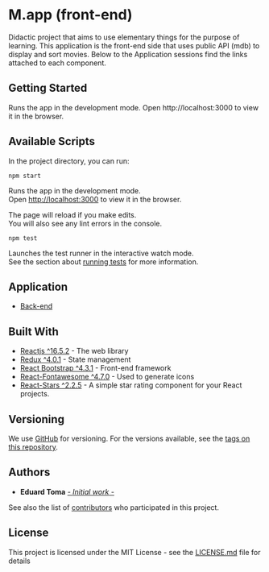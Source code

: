 # M.app (front-end)

Didactic project that aims to use elementary things for the purpose of learning. This application is the front-end side that uses public API (mdb) to display and sort movies. Below to the Application sessions find the links attached to each component.

## Getting Started

Runs the app in the development mode.
Open http://localhost:3000 to view it in the browser.

## Available Scripts

In the project directory, you can run:

```
npm start
```

Runs the app in the development mode.<br>
Open [http://localhost:3000](http://localhost:3000) to view it in the browser.

The page will reload if you make edits.<br>
You will also see any lint errors in the console.

```
npm test
```

Launches the test runner in the interactive watch mode.<br>
See the section about [running tests](https://facebook.github.io/create-react-app/docs/running-tests) for more information.

## Application

- [Back-end](https://github.com/TomaEduard/movie-app-api)

## Built With

- [Reactjs ^16.5.2](https://reactjs.org/) - The web library
- [Redux ^4.0.1](https://www.npmjs.com/package/redux) - State management
- [React Bootstrap ^4.3.1](https://react-bootstrap.github.io/) - Front-end framework
- [React-Fontawesome ^4.7.0](https://rometools.github.io/rome/) - Used to generate icons
- [React-Stars ^2.2.5](https://www.npmjs.com/package/react-stars) - A simple star rating component for your React projects.

## Versioning

We use [GitHub](https://github.com/) for versioning. For the versions available, see the [tags on this repository](https://github.com/TomaEduard/movie-web-app).

## Authors

- **Eduard Toma** [- _Initial work_ -](https://github.com/TomaEduard/movie-web-app)

See also the list of [contributors](https://github.com/TomaEduard/movie-app-api/graphs/contributors) who participated in this project.

## License

This project is licensed under the MIT License - see the [LICENSE.md](LICENSE.md) file for details
